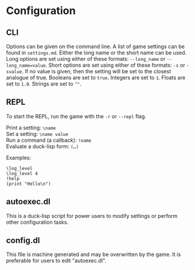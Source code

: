 # Configuration

## CLI

Options can be given on the command line. A list of game settings can be found in `settings.md`. Either the long name or the short name can be used. Long options are set using either of these formats: `--long_name` or `--long_name=value`. Short options are set using either of these formats: `-s` or `-svalue`. If no value is given, then the setting will be set to the closest analogue of true. Booleans are set to `true`. Integers are set to `1`. Floats are set to `1.0`. Strings are set to `""`.

## REPL

To start the REPL, run the game with the `-r` or `--repl` flag.

Print a setting: `\name`  
Set a setting: `\name value`  
Run a command (a callback): `!name`  
Evaluate a duck-lisp form: `(…)`  

Examples:

```
\log_level
\log_level 4
!help
(print "Hello\n")
```

## autoexec.dl

This is a duck-lisp script for power users to modify settings or perform other configuration tasks.

## config.dl

This file is machine generated and may be overwritten by the game. It is preferable for users to edit "autoexec.dl".
